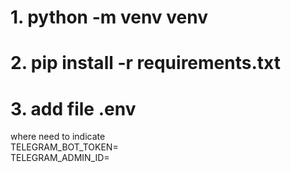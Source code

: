 # 1. python -m venv venv
# 2. pip install -r requirements.txt
# 3. add file .env
where need to indicate<br>
TELEGRAM_BOT_TOKEN=<br>
TELEGRAM_ADMIN_ID=